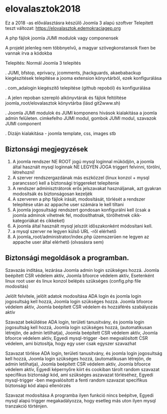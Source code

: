 # elovalasztok2018
Ez a 2018 -as előválasztásra készülő Joomla 3 alapú szoftver
Telepitett teszt változat: https://elovalasztok.edemokraciagep.org


A php fájlok joomla JUMI modulok vagy componensek


A projekt jelenleg nem többnyelvű, a magyar szövegkonstansok fixen be vannak írva a kódokba

Telepités:
Normál Joomla 3 telepités

. JUMI, bfstop, eprivacy, jcomments, jhackguards, akaebabackup kiegészitések telepitése a jooma extension könyvtárból, ezek konfigurálása

. com_adalogin kiegészitő telepitése (github repoból) és konfigurálása

. A jelen repoban szerepló alkönyvtárak és fájlok feltöltése joomla_root/elovalasztok könyvtárba (lásd git2www.sh)

. Joomla JUMI modulok és JUMI komponens hivások kialakitása a joomla admin felületen. cimkefelho JUMI modul, gombok JUMI modul, szavazok JUMI component

. Dizájn kialakitása - joomla template, css, images stb

Biztonsági megjegyzések
-----------------------

1. A joomla rendszer NE ROOT jogú mysql loginnal müködjön, a joomla által használt mysql loginnak NE LEGYEN JOGA triggert felvinni, törölni, létrehozni!
2. A szerver rendszergazdának más eszközzel (linux konzol + mysql parancssor) kell a biztonsági triggereket telepítenie
3. A rendszer adminisztrátorok erős jelszavakat használjanak, azt gyakran modosítsák és biztonságosan kezeljék
4. A szerveren a php fájlok irását, modosítását, törlését a rendszer telepítése után az appache user számára le kell tiltani
5. A joomla jogosultsági rendszert gondosan konfigurálni kell (csak a joomla adminok vihetnek fel, modosithatnak, törölhetnek cikk-kategoriákat és cikkeket)
6. A joomla által használt mysql jelszót időszakonként módosítani kell.
7. a mysql szerver ne legyen külső URL -ről elérhető
8. A joomla_root/administrator/index.php üzemszerüen ne legyen az appache user által elérhető (olvasásra sem)



Biztonsági megoldások a programban.
-----------------------------------

Szavazás inditása, lezárása
	Joomla admin login szükséges hozzá. 
	Joomla beépített CSR védelem aktív, 
	Joomla bfoorce védelem aktív,
	Esetenként linux root user és linux konzol belépés szükséges (config.php file modositás)
	
Jelölt felvitele, jelölt adatok modosítása
	ADA login és joomla login jogosultság kell hozzá,
	Joomla login szükséges hozzá. 
	Joomla bfoorce védelem aktív,
	Joomla beépített CSR védelem és hozzáférés szabályozás aktív 

Szavazat beküldése
	ADA login, területi tanusitvány, és joomla login jogosultság kell hozzá,
	Joomla login szükséges hozzá, (automatikusan létrejön, de admin letilhatja), 
	Joomla beépített CSR védelem aktív,
	Joomla bfoorce védelem aktív,
    Egyedi mysql-trigger -ben megvalósított CSR védelem, ami biztosítja, hogy egy user csak egyszer szavazhat	
	
Szavazat törlése
	ADA login, területi tanusitvány, és joomla login jogosultság kell hozzá,
	Joomla login szükséges hozzá, (automatikusan létrejön, de admin letilhatja), 
	Joomla beépített CSR védelem aktív,
	Joomla bfoorce védelem aktív,
	Egyedi képernyőre kiirt és cookiban tárolt random szavazat specifikus biztonsági kód, ami szükséges aszavazat törléséhez, 
    Egyedi mysql-trigger -ben megvalósított a fenti random szavazat specifikus biztonsági kód alapú ellenörzés

Szavazat modosítása
    A programba ilyen funkció nincs beépítve,
	Egyedi mysql alapú trigger megakadályozza, hogy esetleg más uton ilyen mysql tranzakció történjen.
	
	
	
	


 





